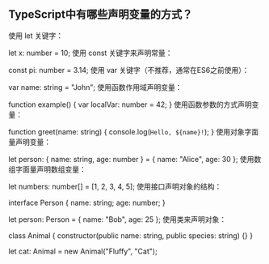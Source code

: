 ##  TypeScript中有哪些声明变量的方式？

使用 let 关键字：

let x: number = 10;
使用 const 关键字来声明常量：

const pi: number = 3.14;
使用 var 关键字（不推荐，通常在ES6之前使用）：

var name: string = "John";
使用函数作用域声明变量：

function example() {
    var localVar: number = 42;
}
使用函数参数的方式声明变量：

function greet(name: string) {
    console.log(`Hello, ${name}!`);
}
使用对象字面量声明变量：

let person: { name: string, age: number } = { name: "Alice", age: 30 };
使用数组字面量声明数组变量：

let numbers: number[] = [1, 2, 3, 4, 5];
使用接口声明对象的结构：

interface Person {
    name: string;
    age: number;
}

let person: Person = { name: "Bob", age: 25 };
使用类来声明对象：

class Animal {
    constructor(public name: string, public species: string) {}
}

let cat: Animal = new Animal("Fluffy", "Cat");
